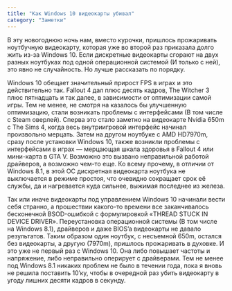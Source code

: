 ```yaml
---
title: "Как Windows 10 видеокарты убивал"
category: "Заметки"
---
```


В эту новогоднюю ночь нам, вместо курочки, пришлось прожаривать ноутбучную видеокарту, которая уже во второй раз приказала долго жить из-за Windows 10. Если дискретные видеокарты сгорают на двух разных ноутбуках под одной операционной системой (И только с ней), это явно не случайность. Но лучше рассказать по порядку.

Windows 10 обещает значительный прирост FPS в играх и это действительно так. Fallout 4 дал плюс десять кадров, The Witcher 3 плюс пятнадцать и так далее, в зависимости от оптимизации самой игры. Тем не менее, не смотря на казалось бы улучшенную оптимизацию, стали возникать проблемы с интерфейсами (В том числе с Steam оверлей). Сперва это стало заметно на видеокарте Nvidia 650m с The Sims 4, когда весь внутриигровой интерфейс начинал произвольно мерцать. Затем на другом ноутбуке с AMD HD7970m, сразу после установки Windows 10, также возникли проблемы с интерфейсами в играх — мерцающая шкала здоровья в Fallout 4 или мини-карта в GTA V. Возможно это вызвано неправильной работой драйверов, а возможно чем-то еще. Ко всему прочему, в отличии от Windows 8.1, в этой ОС дискретная видеокарта ноутбука не выключается в режиме простоя, что очевидно сокращает срок её службы, да и нагревается куда сильнее, выжимая последнее из железа.

Так или иначе видеокарты под управлением Windows 10 начинали вести себя странно, а прошествии какого-то времени все заканчивалось бесконечной BSOD-ошибкой с формулировкой «THREAD STUCK IN DEVICE DRIVER». Переустановка операционной системы (В том числе на Windows 8.1), драйверов и даже BIOS’a видеокарты не давало результатов. Таким образом один ноутбук, с несъемной 650m, остался без видеокарты, а другую (7970m), пришлось прожаривать в духовке. И это уже не первый раз с Windows 10. Она либо повышает частоты и напряжение, либо неправильно оперирует с драйверами. Тем не менее под Windows 8.1 никаких проблем не было в течении года, пока я вновь не решила поставить 10′ку, чтобы в очередной раз убить видеокарту в угоду лишних десяти кадров в секунду.